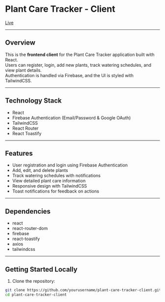 # Plant Care Tracker - Client

[Live ](https://cheery-tanuki-28028f.netlify.app/)

---

## Overview

This is the **frontend client** for the Plant Care Tracker application built with React.  
Users can register, login, add new plants, track watering schedules, and view plant details.  
Authentication is handled via Firebase, and the UI is styled with TailwindCSS.

---


## Technology Stack

- React
- Firebase Authentication (Email/Password & Google OAuth)
- TailwindCSS
- React Router
- React Toastify

---

## Features

- User registration and login using Firebase Authentication
- Add, edit, and delete plants
- Track watering schedules with notifications
- View detailed plant care information
- Responsive design with TailwindCSS
- Toast notifications for feedback on actions

---

## Dependencies

- react
- react-router-dom
- firebase
- react-toastify
- axios
- tailwindcss

---

## Getting Started Locally

1. Clone the repository:

```bash
git clone https://github.com/yourusername/plant-care-tracker-client.git
cd plant-care-tracker-client
